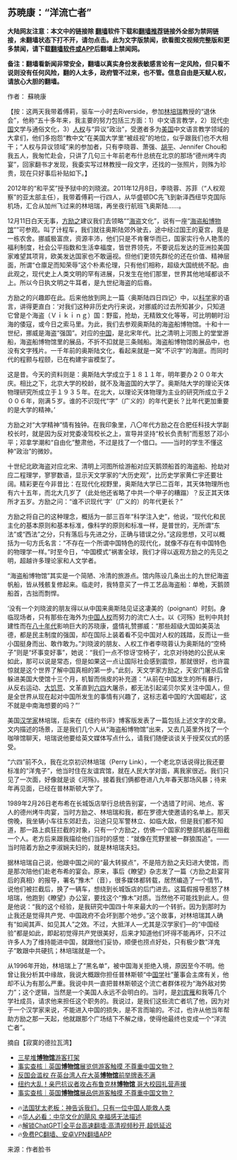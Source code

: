  <!-- 面包屑导航 --> <h2>苏暁康：“洋流亡者”</h2> <p class="notice"><b>大陆网友注意：本文中的链接除 <a href="https://github.com/bannedbook/fanqiang" >翻墙</a>软件下载和<a href="https://github.com/killgcd/justmysocks/blob/master/README.md">翻墙推荐</a>链接外全部为禁网链接，未翻墙状态下打不开，请勿点击。此为文字版禁闻，欲看图文视频完整版和更多禁闻，请下载<a href="https://github.com/bannedbook/fanqiang">翻墙软件或APP</a>后翻墙上禁闻网。</p><p>备注：翻墙看新闻非常安全，翻墙以真实身份发表敏感言论有一定风险，但只看不说则没有任何风险，翻的人太多，政府管不过来，也不管。信息自由是天赋人权，请放心大胆的翻墙。</b></p>  <div class="entry"> <p>作者： 蘇暁康</p> <p>【按：这两天我带着傅莉，驱车一小时去Riverside，参加<a href="https://www.bannedbook.org/bnews/tag/%e6%9e%97%e5%9f%b9%e7%91%9e/" class="st_tag internal_tag" rel="tag" title="标签 林培瑞 下的日志">林培瑞</a>教授的“退休会”，他称“五十多年来，我主要的努力包括三方面：1）中文语言教学，2）现代<span class='wp_keywordlink_affiliate'><a href="https://www.bannedbook.org/" title="中国" target="_blank">中国</a></span>文学与通俗文化，3）<a href="https://www.bannedbook.org/bnews/tag/%e4%ba%ba%e6%9d%83/" class="st_tag internal_tag" rel="tag" title="标签 人权 下的日志">人权</a>与“异议”政治”，受邀者多为<a href="https://www.bannedbook.org/bnews/tag/%e7%be%8e%e5%9b%bd/" class="st_tag internal_tag" rel="tag" title="标签 美国 下的日志">美国</a>中文语言教学领域的大拿们，他们多抱怨“教中文”在美国大学里“被歧视”的地位，似乎跟我们也不大相干；“人权与异议领域”来的参加者，只有李晓蓉、萧强、<span class='wp_keywordlink'><a href="https://www.bannedbook.org/forum10/topic196.html" title="胡平" target="_blank">胡平</a></span>、Jennifer Chou和我五人，我匆忙赴会，只讲了几句三十年前老布什总统在北京的那场“德州烤牛肉宴”，回家翻书才发现，我委实写过林教授一段文字，还找的一张照片，则殊为珍贵，现在只好事后补贴如下。】</p> <p>2012年的“和平奖”授予狱中的刘晓波。2011年12月8日，李晓蓉、苏菲（“人权观察”的亚太部主任），我带着傅莉一行四人，从华盛顿DC先飞到新泽西纽华克国际机场，汇合从加州飞过来的林培瑞，再坐夜行航班飞奥斯陆……。</p> <p>12月11日白天无事，<a href="https://www.bannedbook.org/bnews/tag/%e6%96%b9%e5%8a%b1%e4%b9%8b/" class="st_tag internal_tag" rel="tag" title="标签 方励之 下的日志">方励之</a>建议我们去领略““<a href="https://www.bannedbook.org/bnews/tag/%e6%b5%b7%e7%9b%97/" class="st_tag internal_tag" rel="tag" title="标签 海盗 下的日志">海盗</a>文化”，说有一座“<a href="https://www.bannedbook.org/bnews/tag/%E6%B5%B7%E7%9B%97%E8%88%B9/" class="st_tag internal_tag" rel="tag" title="标签 海盗船 下的日志">海盗船</a><a href="https://www.bannedbook.org/bnews/tag/%e5%8d%9a%e7%89%a9%e9%a6%86/" class="st_tag internal_tag" rel="tag" title="标签 博物馆 下的日志">博物馆</a>””可参观。叫了计程车，我们就往奥斯陆郊外驶去，途中经过国王的夏宫，竟是一栋农舍。挪威极富庶，资源丰沛，他们只是不肯奢华而已，国家实行令人艳羡的福利制度，社会公平指数和生活幸福度，皆世界领先，不要说后发达的亚洲拉美国家难望其项背，欧美发达国家也不敢逼视。但他们更领先群伦的还在价值、精神层面，所谓“仓廪足而知荣辱”这个朴素伦理，只有他们相称，超级大国统统不配。由此观之，现代史上人类文明的罕有进展，只发生在他们那里，世界其他地域都谈不上。所以今日执文明之牛耳者，是九世纪海盗的后裔。</p>  <p>方励之的兴趣即在此。后来他放到网上一篇〈奥斯陆四日四记〉中，以<span class='wp_keywordlink'><a href="https://www.bannedbook.org/forum11/topic309.html" title="禁片：“科学”的棍子" target="_blank">科学</a></span>家的语言，讲得更直白：‘对我们这种非历史内行来说，对挪威的过去所知甚少，只知道它曾是个海盗（Ｖｉｋｉｎｇ）国：野蛮，抢劫，无精致文化等等，可比明朝时沿海的倭寇，或今日之索马里。为此，我们去参观奥斯陆的海盗船博物馆。十和十一世纪，挪威是海盗“强国”。对应的<a href="https://www.bannedbook.org/bnews/tag/%E4%B8%AD%E5%9B%BD/" class="st_tag internal_tag" rel="tag" title="标签 中国 下的日志">中国</a>，是北宋年代。比之清明上河图上的堂堂游船，海盗船博物馆里的展品，不折不扣就是三条贼船。海盗船博物馆的展品中，也没有文字残片。一千年前的奥斯陆文化，看起来就是一窝“不识字”的海匪。而同时代的程颢与程颐，已在构建宇宙模型了。</p> <p>这是昔。今天的资料则是：奥斯陆大学成立于１８１１年，明年要办２００年大庆。相比之下，北京大学的校龄，就不及海盗国的大学了。奥斯陆大学的理论天体物理研究所成立于１９３５年。在北大，以理论天体物理为主业的研究所成立于２００６年，刚满５岁。谁的不识现代“字”（广义的）的年代更长？比年代更加重要的是大学的精神。’</p> <p>方励之对“大学精神”情有独钟。在我印象里，八〇年代方励之在合肥任科技大学副校长时，就是因为反对党委凌驾校长之上，宣导并坚持“校长负责制”而惹怒了邓小平；邓拿学潮和“自由化”整肃他，不过是找了一个借口。——当时的学生不懂这种“政治”的微妙。</p> <p>十世纪北欧海盗对应北宋、清明上河图所绘游船对应天鹅颈船首的海盗船、抢劫对应二程理学，寥寥数语，显示天文学家的“大历史观”，比历史学家黄仁宇还要壮阔。精彩更在今非昔比：在现代化视野里，奥斯陆大学已二百年，其天体物理所也有六十五年，而北大几岁了（此处他还省略了中共一个甲子的糟蹋）？反正其天体所才五岁。方励之问：“谁不识现代‘字’（广义的）的年代更长？”</p>  <p>方励之将自己的这种理念，概括为一部三百年“科学注入史”，他说，“现代化和民主化的基本原则和基本标准，像科学的原则和标准一样，是普世的，无所谓“东法”或“西法”之分，只有落后与先进之分，正确与错误之分。”这段思想，又可以概括为一句方氏名言：“不存在一个所谓中国特色的现代化，就像不存在有中国特色的物理学一样。”时至今日，“中国模式”祸害全球，我们才得以返观方励之的先见之明，超越许多理论家和人文学者。</p> <p>“海盗船博物馆”其实是一个简陋、冷清的旅游点。馆内陈设几条出土的九世纪海盗帆船，皆从残骸复修起来。临走时，我特意买了一件工艺品海盗船：单桅，天鹅颈船首，古拙而剽悍。</p> <p>‘没有一个刘晓波的朋友得以从中国来奥斯陆见证这凄美的（poignant）时刻。身临现场者，只有那些在海外为<span class='wp_keywordlink'><a href="https://www.bannedbook.org/forum20/" title="中国人权论坛" target="_blank">中国人权</a></span>而努力的流亡人士。以《河殇》批判中共封建性而在<span class='wp_keywordlink'><a href="https://www.bannedbook.org/forum2/topic939.html" title="《八十年代访谈录》" target="_blank">八十年代</a></span>影响巨大的苏晓康，盛情礼赞挪威：“那些超级大国如美英法德，都是民主制度的强国，却在国际上装着看不见中国对人权的践踏，反而让一些小国挺身而出、敢作敢为。”刘晓波的朋友、人权工作者李晓蓉认为奥斯陆的“空椅子”则是“坏事变好事”，她说：“我们一点不惊讶‘空椅子’，北京对待她的公民从来如此，那可以说是常态，但是如果这一点让国际社会感到震惊，那就很好，也许震惊就是这个世界了解中国真相的第一步。”此刻，天文学家方励之，天安门屠杀后曾躲进美国大使馆十三个月，机智而俏皮的补充道：“从前在中国发生的所有暴行，从反右运动、<span class='wp_keywordlink'><a href="https://www.bannedbook.org/forum2/topic255.html" title="https://www.bannedbook.org/forum2/topic255.html" target="_blank">大饥荒</a></span>、文革直到<span class='wp_keywordlink'><a href="https://www.bannedbook.org/forum2/topic2509.html" title="《中国六四真相》" target="_blank">六四</a></span>大屠杀，都无法引起诺贝尔奖关注中国人，但是全世界从现在起对中国所发生的事情有兴趣了，这标志着中国的‘大国崛起’，这不就是中南海想要的吗？”’</p> <p>美国<a href="https://www.bannedbook.org/bnews/tag/%e6%b1%89%e5%ad%a6%e5%ae%b6/" class="st_tag internal_tag" rel="tag" title="标签 汉学家 下的日志">汉学家</a>林培瑞，后来在《纽约书评》博客版发表了一篇包括上述文字的文章。文内描述的场景，正是我们几个人从“海盗船博物馆”出来，又去几英里外找了一个咖啡馆聊天，培瑞说他要给英文媒体写点什么，请我们随便谈谈关于授奖仪式的感受。</p>  <p>“六四”前不久，我在北京初识林培瑞（Perry Link），一个老北京话说得比我还要标准的“洋鬼子”，他当时住在友谊宾馆，就在人民大学对面，离我家很近。我们只见了一次面，好像就是谈《河殇》。接着我们俩都卷进八九年春天那场风暴；待来年再见面，已经在普林斯顿大学了。</p> <p>1989年2月26日老布希在长城饭店举行总统告别宴，一个选错了时间、地点、客人的德州烤牛肉宴，当时方励之、林培瑞和我，都在罗德大使邀请的名单上。那天傍晚，我坐辆小车往东郊赶去，沿途只见军警林立、如临大敌，但是我们都不知道，那一路上疯狂拦截的对象，只有一个方励之，仿佛一个国家的整部机器在阻截一个人。老方后来跟我描绘他们当时的感觉：“就像在荒野里被一群狼围追”。——当时陪着方励之李淑娴夫妇的，就是林培瑞夫妇。</p> <p>据林培瑞自己说，他跟中国之间的“最大转捩点”，不是陪方励之夫妇进大使馆，而是那次陪他们赴老布希的宴会。原来，事后《瞭望》杂志发了一篇〈方励之赴宴背后的真相〉的报导，署名“豫木”（音），很多媒体都转载，居然编造了一个情节，说他们被拦截后，换了一辆车，想绕到长城饭店的后门进去。这篇假报导惹怒了林培瑞，他跑到《瞭望》办公室，要找这个“豫木”对质。当然他不可能找到此人。但是他说：“我的这个经验，是我研究中国四十年来最大的一个转折。因为到那时为止我还是觉得共产党、中国政府不会坏到那个地步。”这个故事，对林培瑞其人确有“如闻其声、如见其人”之效。不过，大抵洋人—尤其是汉学家们—的“中国经验”都是如此，即起初觉得共产党很美好，后来才知道他们坏得不能再坏，只不过许多人为了维持能进中国，就跟他们妥协，顺便也捞点好处，只有极少数“洋鬼子”敢跟中共硬抗；林培瑞就是一个。</p> <p>从1996年开始，林培瑞上了“黑名单”，被中国海关拒绝入境，原因至今不明。他曾让我分析其中缘故，我说大概跟你担任普林斯顿“中<span class='wp_keywordlink'><a href="https://www.bannedbook.org/forum24/" title="国学传统文化禁书" target="_blank">国学</a></span>社”董事会主席有关，他却不认为有那么严重。我说中共一直把普林斯顿这个流亡者群体视为“海外敌对势力”；这个逻辑，当然是一个美国人永远不会明白的。当时，是<span class='wp_keywordlink'><a href="https://www.bannedbook.org/forum2/topic1096.html" title="刘宾雁： 我的日记 (湖南人民出版社 1986)" target="_blank">刘宾雁</a></span>和我等几个学社成员，请求他来担任这个职务的。我说过，是我们这些流亡者坑了他，因为对于一个汉学家来说，不能进入中国的损失，是不言而喻的。不过，也许从他当年帮助方励之那一天起，他就跟那个广场结下不解之缘，使得他最终也变成一个“洋流亡者”。</p>  <p>摘自【寂寞的德拉瓦湾】</p> <p></p> <!--<div id="taboola-mid-1"></div>--><ul class='op-related-articles' title='相关阅读'> <li><a href='https://www.bannedbook.org/bnews/cbnews/20240606/2046496.html' target='_blank'>三星堆<b>博物馆</b>游客打架</a></li> <li><a href='https://www.bannedbook.org/bnews/headline/20240603/2045118.html' target='_blank'>事实查核｜英国<b>博物馆</b>展览供游客触摸 不尊重中国文物？</a></li> <li><a href='https://www.bannedbook.org/bnews/ssgc/20240602/2044485.html' target='_blank'>反国会滥权 在英台湾人在大英<b>博物馆</b>前举牌表不满</a></li> <li><a href='https://www.bannedbook.org/bnews/topimagenews/20240601/2044369.html' target='_blank'>纽约大乱！亲巴抗议者攻占布鲁克林<b>博物馆</b> 哥大校园扎营声援</a></li> <li><a href='https://www.bannedbook.org/bnews/ssgc/20240531/2043580.html' target='_blank'>事实查核｜英国<b>博物馆</b>展品供游客触摸 不尊重中国文物？</a></li> </ul> <ul class="texttj"> <li>🔥<a href="https://www.bannedbook.org/bnews/ssgc/20230219/1850782.html" target="_blank">法国犹太老板：神告诉我们，只有一位中国人能救人类</a></li> <li>🔥<a href="https://www.bannedbook.org/bnews/comments/20220220/1694796.html" target="_blank">华人必看：中华文化的飓风 幸福感无法描述</a></li> <li>🔥<a href="https://github.com/bannedbook/fanqiang/wiki/V2ray%E6%9C%BA%E5%9C%BA" target="_blank">解锁ChatGPT|全平台高速翻墙:高清视频秒开,超低延迟</a></li> <li>🔥<a href="https://github.com/bannedbook/fanqiang/wiki/%E7%A6%81%E9%97%BB%E7%BD%91%E5%AE%89%E5%8D%93%E7%BF%BB%E5%A2%99%E6%96%B0%E9%97%BBAPP" target="_blank">免费PC翻墙、安卓VPN翻墙APP</a></li> </ul><p class="src-info">来源：作者脸书 </p><a name='sharetosocial'></a> <div style="margin-bottom:5px;padding-bottom:5px;clear:both"> <div id="archive-pix-1" class="banner-ads"> <!-- AuctionX Display platform tag START --> <div id="27602x728x90x621x_ADSLOT1" clicktrack="%%CLICK_URL_ESC%%"></div>  <!-- AuctionX Display platform tag END --> </div> <div id="archive-pix-2" class="banner-ads"> <!-- AuctionX Display platform tag START --> <div id="27556x300x250x621x_ADSLOT1" clicktrack="%%CLICK_URL_ESC%%" style="margin:0 auto;text-align:center"></div>  <!-- AuctionX Display platform tag END --> </div> </div>  <div id="archive-pix-1" class="banner-ads"> <!-- AuctionX Display platform tag START --> <div id="27603x728x90x621x_ADSLOT1" clicktrack="%%CLICK_URL_ESC%%"></div>  <!-- AuctionX Display platform tag END --> </div> </div><!--END ENTRY--> 
